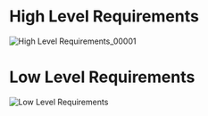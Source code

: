 # High Level Requirements 

![High Level Requirements_00001](https://user-images.githubusercontent.com/78892310/111924502-eed69800-8aca-11eb-8029-d45b6ba23915.png)

# Low Level Requirements

![Low Level Requirements](https://user-images.githubusercontent.com/78892310/111924532-247b8100-8acb-11eb-80a6-e253c94e4b05.png)
